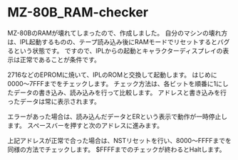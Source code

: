 # MZ-80B_RAM-checker

MZ-80BのRAMが壊れてしまったので、作成しました。
自分のマシンの壊れ方は、IPL起動するものの、テープ読み込み後にRAMモードでリセットするとバグるという状態です。
ですので、IPLからの起動とキャラクターディスプレイの表示は正常であることが条件です。

2716などのEPROMに焼いて、IPLのROMと交換して起動します。
はじめに$0000〜$7FFFまでをチェックします。
チェック方法は、各ビットを順番に1にしたデータの書き込み、読み込みを行って比較します。
アドレスと書き込みを行ったデータは常に表示されます。

エラーがあった場合は、読み込んだデータとERという表示で動作が一時停止します。
スペースバーを押すと次のアドレスに進みます。

上記アドレスが正常で合った場合は、NSTリセットを行い、$8000〜$FFFFまでを同様の方法でチェックします。
$FFFFまでのチェックが終わるとHaltします。
